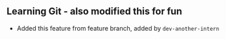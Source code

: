 ## Learning Git - also modified this for fun

- Added this feature from feature branch, added by `dev-another-intern`
